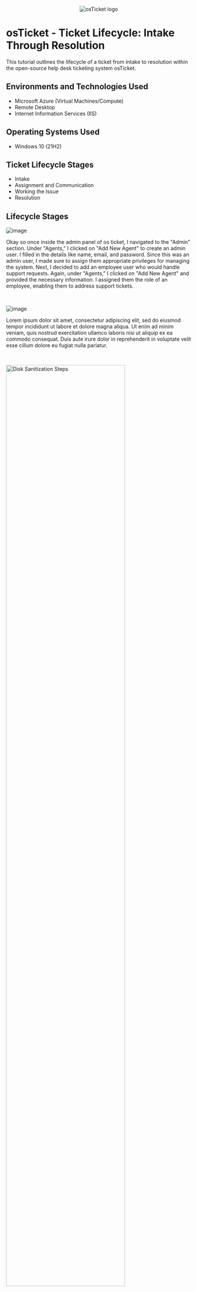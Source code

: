 <p align="center">
<img src="https://i.imgur.com/Clzj7Xs.png" alt="osTicket logo"/>
</p>

<h1>osTicket - Ticket Lifecycle: Intake Through Resolution</h1>
This tutorial outlines the lifecycle of a ticket from intake to resolution within the open-source help desk ticketing system osTicket.<br />


<h2>Environments and Technologies Used</h2>

- Microsoft Azure (Virtual Machines/Compute)
- Remote Desktop
- Internet Information Services (IIS)

<h2>Operating Systems Used </h2>

- Windows 10</b> (21H2)

<h2>Ticket Lifecycle Stages</h2>

- Intake
- Assignment and Communication
- Working the Issue
- Resolution

<h2>Lifecycle Stages</h2>


![image](https://github.com/mkpene/ticket-lifecycle/assets/142267681/85a62b71-c078-4b41-885e-e57ec560bd26)

<p>
Okay so once inside the admin panel of os ticket, I navigated to the "Admin" section. Under "Agents," I clicked on "Add New Agent" to create an admin user. I filled in the details like name, email, and password. Since this was an admin user, I made sure to assign them appropriate privileges for managing the system. Next, I decided to add an employee user who would handle support requests. Again, under "Agents," I clicked on "Add New Agent" and provided the necessary information. I assigned them the role of an employee, enabling them to address support tickets.
</p>
<br />


![image](https://github.com/mkpene/ticket-lifecycle/assets/142267681/a5d331e0-d936-4a35-8b2a-cb17b02b3137)

<p>
Lorem ipsum dolor sit amet, consectetur adipiscing elit, sed do eiusmod tempor incididunt ut labore et dolore magna aliqua. Ut enim ad minim veniam, quis nostrud exercitation ullamco laboris nisi ut aliquip ex ea commodo consequat. Duis aute irure dolor in reprehenderit in voluptate velit esse cillum dolore eu fugiat nulla pariatur.
</p>
<br />

<p>
<img src="https://i.imgur.com/DJmEXEB.png" height="80%" width="80%" alt="Disk Sanitization Steps"/>
</p>
<p>
Lorem ipsum dolor sit amet, consectetur adipiscing elit, sed do eiusmod tempor incididunt ut labore et dolore magna aliqua. Ut enim ad minim veniam, quis nostrud exercitation ullamco laboris nisi ut aliquip ex ea commodo consequat. Duis aute irure dolor in reprehenderit in voluptate velit esse cillum dolore eu fugiat nulla pariatur.
</p>
<br />
